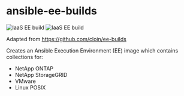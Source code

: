 # ansible-ee-builds
![IaaS EE build](https://github.com/joshedmonds/ansible-ee-builds/actions/workflows/iac-ee-build.yml/badge.svg) ![IaaS EE build](https://github.com/joshedmonds/ansible-ee-builds/actions/workflows/netapp-ee-build.yml/badge.svg)

Adapted from https://github.com/cloin/ee-builds

Creates an Ansible Execution Environment (EE) image which contains collections for:

* NetApp ONTAP
* NetApp StorageGRID
* VMware
* Linux POSIX